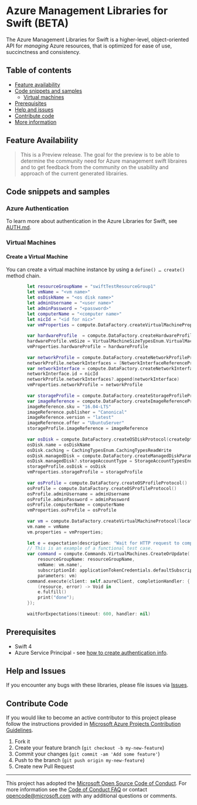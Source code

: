 ﻿# Azure Management Libraries for Swift (BETA)


The Azure Management Libraries for Swift is a higher-level, object-oriented API for *managing* Azure resources, that is optimized for ease of use, succinctness and consistency.

## Table of contents
* [Feature availability](#feature-availability)
* [Code snippets and samples](#code-snippets-and-samples)
  * [Virtual machines](#virtual-machines)
* [Prerequisites](#prerequisites)
* [Help and issues](#help-and-issues)
* [Contribute code](#contribute-code)
* [More information](#more-information)

## Feature Availability

> This is a Preview release.  The goal for the preview is to be able to determine the community need for Azure management swift libraires and to get feedback from the community on the usability and approach of the current generated librairies. 

## Code snippets and samples

### Azure Authentication

To learn more about authentication in the Azure Libraries for Swift, see [AUTH.md](AUTH.md).

### Virtual Machines

#### Create a Virtual Machine

You can create a virtual machine instance by using a `define() … create()` method chain.

```swift
        let resourceGroupName = "swiftTestResourceGroup1"
        let vmName = "<vm name>"
        let osDiskName = "<os disk name>"
        let adminUsername = "<user name>"
        let adminPassword = "<password>"
        let computerName = "<computer name>"
        let nicId = "<id for nic>"
        var vmProperties = compute.DataFactory.createVirtualMachinePropertiesProtocol()
        
        var hardwareProfile  = compute.DataFactory.createHardwareProfileProtocol()
        hardwareProfile.vmSize = VirtualMachineSizeTypesEnum.VirtualMachineSizeTypesBasicA0
        vmProperties.hardwareProfile = hardwareProfile
        
        var networkProfile = compute.DataFactory.createNetworkProfileProtocol()
        networkProfile.networkInterfaces = [NetworkInterfaceReferenceProtocol?]()
        var networkInterface = compute.DataFactory.createNetworkInterfaceReferenceProtocol()
        networkInterface.id = nicId
        networkProfile.networkInterfaces?.append(networkInterface)
        vmProperties.networkProfile = networkProfile
        
        var storageProfile = compute.DataFactory.createStorageProfileProtocol();
        var imageReference = compute.DataFactory.createImageReferenceProtocol()
        imageReference.sku = "16.04-LTS"
        imageReference.publisher = "Canonical"
        imageReference.version = "latest"
        imageReference.offer = "UbuntuServer"
        storageProfile.imageReference = imageReference
        
        var osDisk = compute.DataFactory.createOSDiskProtocol(createOption: DiskCreateOptionTypesEnum.DiskCreateOptionTypesFromImage)
        osDisk.name = osDiskName
        osDisk.caching = CachingTypesEnum.CachingTypesReadWrite
        osDisk.managedDisk = compute.DataFactory.createManagedDiskParametersProtocol()
        osDisk.managedDisk?.storageAccountType = StorageAccountTypesEnum.StandardLRS
        storageProfile.osDisk = osDisk
        vmProperties.storageProfile = storageProfile
        
        var osProfile = compute.DataFactory.createOSProfileProtocol()
        osProfile = compute.DataFactory.createOSProfileProtocol()
        osProfile.adminUsername = adminUsername
        osProfile.adminPassword = adminPassword
        osProfile.computerName = computerName
        vmProperties.osProfile = osProfile
        
        var vm = compute.DataFactory.createVirtualMachineProtocol(location: "west us");
        vm.name = vmName
        vm.properties = vmProperties;
        
        let e = expectation(description: "Wait for HTTP request to complete")
        // This is an example of a functional test case.
        var command = compute.Commands.VirtualMachines.CreateOrUpdate(
            resourceGroupName: resourceGroupName,
            vmName: vm.name!,
            subscriptionId: applicationTokenCredentials.defaultSubscriptionId!,
            parameters: vm)
        command.execute(client: self.azureClient, completionHandler: {
            (resource, error) -> Void in
            e.fulfill()
            print("done");
        });
        
        waitForExpectations(timeout: 600, handler: nil)
```

## Prerequisites

- Swift 4
- Azure Service Principal - see [how to create authentication info](./AUTH.md).

## Help and Issues

If you encounter any bugs with these libraries, please file issues via [Issues](https://github.com/Azure/azure-libraries-for-swift/issues).

## Contribute Code

If you would like to become an active contributor to this project please follow the instructions provided in [Microsoft Azure Projects Contribution Guidelines](http://azure.github.io/guidelines.html).

1. Fork it
2. Create your feature branch (`git checkout -b my-new-feature`)
3. Commit your changes (`git commit -am 'Add some feature'`)
4. Push to the branch (`git push origin my-new-feature`)
5. Create new Pull Request

---

This project has adopted the [Microsoft Open Source Code of Conduct](https://opensource.microsoft.com/codeofconduct/). For more information see the [Code of Conduct FAQ](https://opensource.microsoft.com/codeofconduct/faq/) or contact [opencode@microsoft.com](mailto:opencode@microsoft.com) with any additional questions or comments.